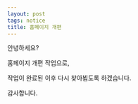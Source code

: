 ```yaml
---
layout: post
tags: notice
title: 홈페이지 개편
---
```


안녕하세요?

홈페이지 개편 작업으로, 

작업이 완료된 이후 다시 찾아뵙도록 하겠습니다.

감사합니다.



